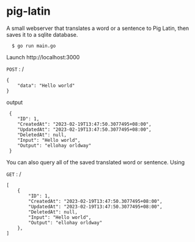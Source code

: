 # pig-latin

A small webserver that translates a word or a sentence to Pig Latin,
then saves it to a sqlite database.

```
  $ go run main.go
```
Launch http://localhost:3000

`POST` : /
```
{
    "data": "Hello world"
}
```
output
```
 {
    "ID": 1,
    "CreatedAt": "2023-02-19T13:47:50.3077495+08:00",
    "UpdatedAt": "2023-02-19T13:47:50.3077495+08:00",
    "DeletedAt": null,
    "Input": "Hello world",
    "Output": "ellohay orldway"
 }
```

You can also query all of the saved translated word or sentence. Using

`GET` : /
```
[
    {
        "ID": 1,
        "CreatedAt": "2023-02-19T13:47:50.3077495+08:00",
        "UpdatedAt": "2023-02-19T13:47:50.3077495+08:00",
        "DeletedAt": null,
        "Input": "Hello world",
        "Output": "ellohay orldway"
    },
]
